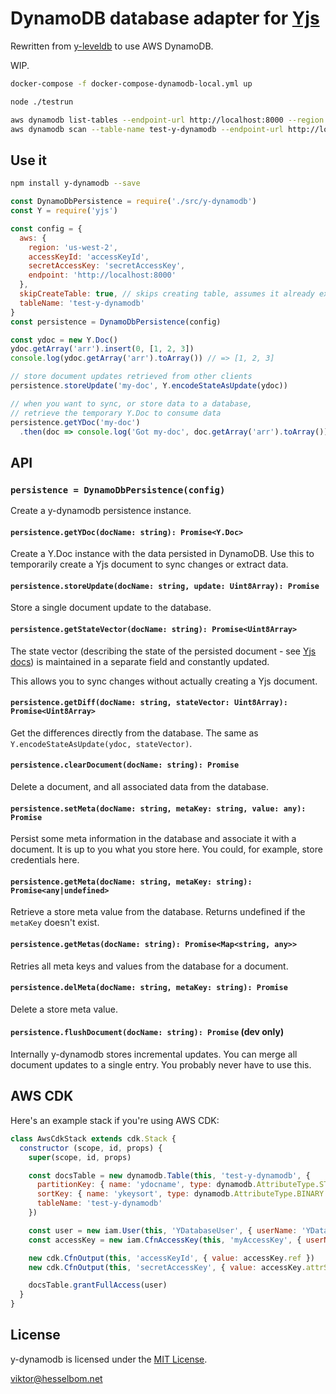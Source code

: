 # DynamoDB database adapter for [Yjs](https://github.com/yjs/yjs)

Rewritten from [y-leveldb](https://github.com/yjs/y-leveldb/) to use AWS DynamoDB.

WIP.

```sh
docker-compose -f docker-compose-dynamodb-local.yml up

node ./testrun

aws dynamodb list-tables --endpoint-url http://localhost:8000 --region us-west-2
aws dynamodb scan --table-name test-y-dynamodb --endpoint-url http://localhost:8000 --region us-west-2
```

## Use it

```sh
npm install y-dynamodb --save
```

```js
const DynamoDbPersistence = require('./src/y-dynamodb')
const Y = require('yjs')

const config = {
  aws: {
    region: 'us-west-2',
    accessKeyId: 'accessKeyId',
    secretAccessKey: 'secretAccessKey',
    endpoint: 'http://localhost:8000'
  },
  skipCreateTable: true, // skips creating table, assumes it already exists
  tableName: 'test-y-dynamodb'
}
const persistence = DynamoDbPersistence(config)

const ydoc = new Y.Doc()
ydoc.getArray('arr').insert(0, [1, 2, 3])
console.log(ydoc.getArray('arr').toArray()) // => [1, 2, 3]

// store document updates retrieved from other clients
persistence.storeUpdate('my-doc', Y.encodeStateAsUpdate(ydoc))

// when you want to sync, or store data to a database,
// retrieve the temporary Y.Doc to consume data
persistence.getYDoc('my-doc')
  .then(doc => console.log('Got my-doc', doc.getArray('arr').toArray())) // [1, 2, 3]
```

## API

### `persistence = DynamoDbPersistence(config)`

Create a y-dynamodb persistence instance.

#### `persistence.getYDoc(docName: string): Promise<Y.Doc>`

Create a Y.Doc instance with the data persisted in DynamoDB. Use this to
temporarily create a Yjs document to sync changes or extract data.

#### `persistence.storeUpdate(docName: string, update: Uint8Array): Promise`

Store a single document update to the database.

#### `persistence.getStateVector(docName: string): Promise<Uint8Array>`

The state vector (describing the state of the persisted document - see
[Yjs docs](https://github.com/yjs/yjs#Document-Updates)) is maintained in a separate
field and constantly updated.

This allows you to sync changes without actually creating a Yjs document.

#### `persistence.getDiff(docName: string, stateVector: Uint8Array): Promise<Uint8Array>`

Get the differences directly from the database. The same as
`Y.encodeStateAsUpdate(ydoc, stateVector)`.

#### `persistence.clearDocument(docName: string): Promise`

Delete a document, and all associated data from the database.

#### `persistence.setMeta(docName: string, metaKey: string, value: any): Promise`

Persist some meta information in the database and associate it with a document.
It is up to you what you store here. You could, for example, store credentials
here.

#### `persistence.getMeta(docName: string, metaKey: string): Promise<any|undefined>`

Retrieve a store meta value from the database. Returns undefined if the
`metaKey` doesn't exist.

#### `persistence.getMetas(docName: string): Promise<Map<string, any>>`

Retries all meta keys and values from the database for a document.

#### `persistence.delMeta(docName: string, metaKey: string): Promise`

Delete a store meta value.

#### `persistence.flushDocument(docName: string): Promise` (dev only)

Internally y-dynamodb stores incremental updates. You can merge all document
updates to a single entry. You probably never have to use this.

## AWS CDK

Here's an example stack if you're using AWS CDK:

```js
class AwsCdkStack extends cdk.Stack {
  constructor (scope, id, props) {
    super(scope, id, props)

    const docsTable = new dynamodb.Table(this, 'test-y-dynamodb', {
      partitionKey: { name: 'ydocname', type: dynamodb.AttributeType.STRING },
      sortKey: { name: 'ykeysort', type: dynamodb.AttributeType.BINARY },
      tableName: 'test-y-dynamodb'
    })

    const user = new iam.User(this, 'YDatabaseUser', { userName: 'YDatabaseUser' })
    const accessKey = new iam.CfnAccessKey(this, 'myAccessKey', { userName: user.userName })

    new cdk.CfnOutput(this, 'accessKeyId', { value: accessKey.ref })
    new cdk.CfnOutput(this, 'secretAccessKey', { value: accessKey.attrSecretAccessKey })

    docsTable.grantFullAccess(user)
  }
}
```

## License

y-dynamodb is licensed under the [MIT License](./LICENSE).

<viktor@hesselbom.net>
